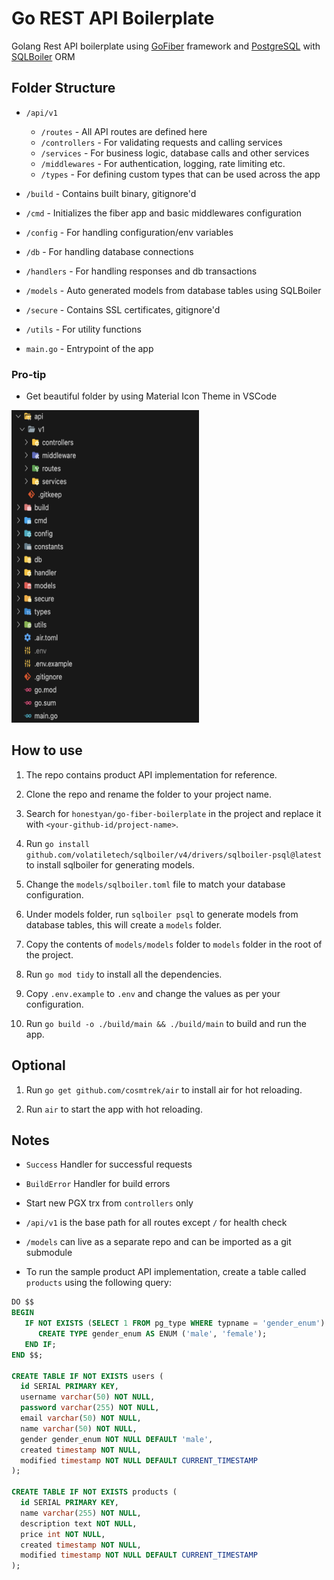 # Go REST API Boilerplate

Golang Rest API boilerplate using [GoFiber](https://github.com/gofiber/fiber) framework and [PostgreSQL](https://www.postgresql.org/docs/) with [SQLBoiler](https://github.com/volatiletech/sqlboiler) ORM

## Folder Structure

- `/api/v1`

  - `/routes` - All API routes are defined here
  - `/controllers` - For validating requests and calling services
  - `/services` - For business logic, database calls and other services
  - `/middlewares` - For authentication, logging, rate limiting etc.
  - `/types` - For defining custom types that can be used across the app

- `/build` - Contains built binary, gitignore'd
- `/cmd` - Initializes the fiber app and basic middlewares configuration
- `/config` - For handling configuration/env variables
- `/db` - For handling database connections
- `/handlers` - For handling responses and db transactions
- `/models` - Auto generated models from database tables using SQLBoiler
- `/secure` - Contains SSL certificates, gitignore'd
- `/utils` - For utility functions

- `main.go` - Entrypoint of the app

### Pro-tip

- Get beautiful folder by using Material Icon Theme in VSCode

<img src="assets/folder-structure.png" width="300" height="500">

## How to use

1. The repo contains product API implementation for reference.

2. Clone the repo and rename the folder to your project name.

3. Search for `honestyan/go-fiber-boilerplate` in the project and replace it with `<your-github-id/project-name>`.

4. Run `go install github.com/volatiletech/sqlboiler/v4/drivers/sqlboiler-psql@latest` to install sqlboiler for generating models.

5. Change the `models/sqlboiler.toml` file to match your database configuration.

6. Under models folder, run `sqlboiler psql` to generate models from database tables, this will create a `models` folder.

7. Copy the contents of `models/models` folder to `models` folder in the root of the project.

8. Run `go mod tidy` to install all the dependencies.

9. Copy `.env.example` to `.env` and change the values as per your configuration.

10. Run `go build -o ./build/main && ./build/main` to build and run the app.

## Optional

1. Run `go get github.com/cosmtrek/air` to install air for hot reloading.

2. Run `air` to start the app with hot reloading.

## Notes

- `Success` Handler for successful requests

- `BuildError` Handler for build errors

- Start new PGX trx from `controllers` only

- `/api/v1` is the base path for all routes except `/` for health check

- `/models` can live as a separate repo and can be imported as a git submodule

- To run the sample product API implementation, create a table called `products` using the following query:

```sql
DO $$
BEGIN
   IF NOT EXISTS (SELECT 1 FROM pg_type WHERE typname = 'gender_enum') THEN
      CREATE TYPE gender_enum AS ENUM ('male', 'female');
   END IF;
END $$;

CREATE TABLE IF NOT EXISTS users (
  id SERIAL PRIMARY KEY,
  username varchar(50) NOT NULL,
  password varchar(255) NOT NULL,
  email varchar(50) NOT NULL,
  name varchar(50) NOT NULL,
  gender gender_enum NOT NULL DEFAULT 'male',
  created timestamp NOT NULL,
  modified timestamp NOT NULL DEFAULT CURRENT_TIMESTAMP
);

CREATE TABLE IF NOT EXISTS products (
  id SERIAL PRIMARY KEY,
  name varchar(255) NOT NULL,
  description text NOT NULL,
  price int NOT NULL,
  created timestamp NOT NULL,
  modified timestamp NOT NULL DEFAULT CURRENT_TIMESTAMP
);
```
